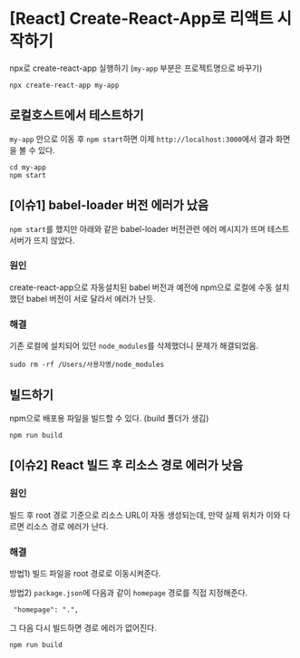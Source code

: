 # [React] Create-React-App로 리액트 시작하기 


npx로 create-react-app 실행하기 (`my-app` 부분은 프로젝트명으로 바꾸기)

```
npx create-react-app my-app
```

## 로컬호스트에서 테스트하기

`my-app` 안으로 이동 후 `npm start`하면 이제 `http://localhost:3000`에서 결과 화면을 볼 수 있다.

```
cd my-app 
npm start
```

## [이슈1]  babel-loader 버전 에러가 났음


`npm start`를 했지만 아래와 같은  babel-loader 버전관련 에러 메시지가 뜨며 테스트 서버가 뜨지 않았다.


### 원인

create-react-app으로 자동설치된 babel 버전과 예전에 npm으로 로컬에 수동 설치했던 babel 버전이 서로 달라서 에러가 난듯.

### 해결

기존 로컬에 설치되어 있던 `node_modules`를 삭제했더니 문제가 해결되었음.
```
sudo rm -rf /Users/사용자명/node_modules
```

## 빌드하기

npm으로 배포용 파일을 빌드할 수 있다. (build 폴더가 생김)
```
npm run build
```

## [이슈2] React 빌드 후 리소스 경로 에러가 낫음


### 원인 
빌드 후 root 경로 기준으로 리소스 URL이 자동 생성되는데, 만약 실제 위치가 이와 다르면 리소스 경로 에러가 난다.

### 해결

방법1) 빌드 파일을 root 경로로 이동시켜준다.

방법2) `package.json`에 다음과 같이 `homepage` 경로를 직접 지정해준다. 
```
 "homepage": ".",
```
그 다음 다시 빌드하면 경로 에러가 없어진다.
```
npm run build
```
